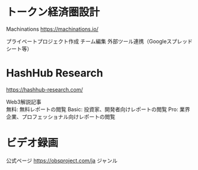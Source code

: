 
# トークン経済圏設計
Machinations	https://machinations.io/		

プライベートプロジェクト作成
チーム編集
外部ツール連携（Googleスプレッドシート等）


# HashHub Research	
https://hashhub-research.com/	

Web3解説記事	
無料: 無料レポートの閲覧
Basic: 投資家、開発者向けレポートの閲覧
Pro: 業界企業、プロフェッショナル向けレポートの閲覧

# ビデオ録画
公式ページ	https://obsproject.com/ja
ジャンル	
